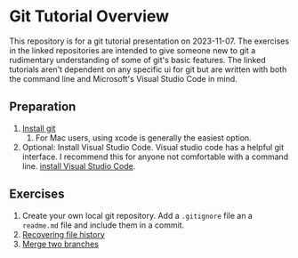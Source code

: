 # Git Tutorial Overview

This repository is for a git tutorial presentation on 2023-11-07. The exercises in the linked repositories are intended to give someone new to git a rudimentary understanding of some of git's basic features. The linked tutorials aren't dependent on any specific ui for git but are written with both the command line and Microsoft's Visual Studio Code in mind. 

## Preparation

1. [Install git](https://git-scm.com/downloads)
    1. For Mac users, using xcode is generally the easiest option.
1. Optional: Install Visual Studio Code. Visual studio code has a helpful git interface. I recommend this for anyone not comfortable with a command line. [install Visual Studio Code](https://code.visualstudio.com/download).

## Exercises
1.  Create your own local git repository. Add a `.gitignore` file an a `readme.md` file and include them in a commit.
2.  [Recovering file history](https://github.com/n-wbrown/git_exercises_file_history)
3.  [Merge two branches](https://github.com/n-wbrown/git_exercises_merging)
